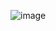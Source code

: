 ![image](https://user-images.githubusercontent.com/82059804/157865167-6be2606b-6d1e-4d34-9ad4-8c2fa83521f0.png)
